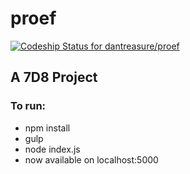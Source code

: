 # proef
[ ![Codeship Status for dantreasure/proef](https://codeship.com/projects/5dd046b0-d04b-0132-1764-5e485790097d/status?branch=master)](https://codeship.com/projects/76956)
## A 7D8 Project

### To run:

- npm install
- gulp
- node index.js
- now available on localhost:5000
